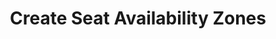 ---
layout: default
title: Create Seat Availability Zones
parent: Availability
grand_parent: Workforce
has_children: true
nav_order: 1
---